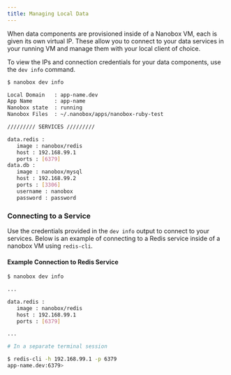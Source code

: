 ```yaml
---
title: Managing Local Data
---
```


When data components are provisioned inside of a Nanobox VM, each is given its own virtual IP. These allow you to connect to your data services in your running VM and manage them with your local client of choice.

To view the IPs and connection credentials for your data components, use the `dev info` command.

```bash
$ nanobox dev info

Local Domain   : app-name.dev
App Name       : app-name
Nanobox state  : running
Nanobox Files  : ~/.nanobox/apps/nanobox-ruby-test

///////// SERVICES /////////

data.redis :
   image : nanobox/redis
   host : 192.168.99.1
   ports : [6379]
data.db :
   image : nanobox/mysql
   host : 192.168.99.2
   ports : [3306]
   username : nanobox
   password : password
```

### Connecting to a Service
Use the credentials provided in the `dev info` output to connect to your services. Below is an example of connecting to a Redis service inside of a nanobox VM using `redis-cli`.

#### Example Connection to Redis Service
```bash
$ nanobox dev info

...

data.redis :
   image : nanobox/redis
   host : 192.168.99.1
   ports : [6379]

...

# In a separate terminal session

$ redis-cli -h 192.168.99.1 -p 6379
app-name.dev:6379>
```
